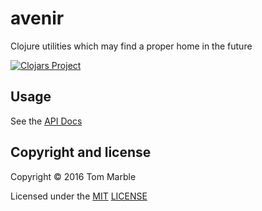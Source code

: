 # avenir

Clojure utilities which may find a proper home in the future

[![Clojars Project](https://img.shields.io/clojars/v/avenir.svg)](https://clojars.org/avenir)

## Usage

See the [API Docs](http://tmarble.github.io/avenir/doc/api/)

## Copyright and license

Copyright © 2016 Tom Marble

Licensed under the [MIT](http://opensource.org/licenses/MIT) [LICENSE](LICENSE)
